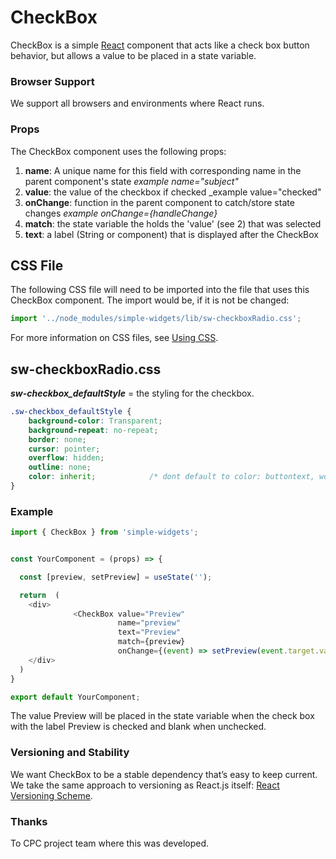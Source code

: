 # **CheckBox**

CheckBox is a simple [React] component that acts like a check box button behavior, but allows a value to be placed in a state variable.


### **Browser Support**

We support all browsers and environments where React runs.

### **Props**
The CheckBox component uses the following props:

1. **name**: A unique name for this field with corresponding name in the parent component's state
    _example name="subject"_
2. **value**: the value of the checkbox if checked
    _example value="checked"
3. **onChange**: function in the parent component to catch/store state changes
    _example onChange={handleChange}_
5. **match**: the state variable the holds the 'value' (see 2) that was selected
6. **text**: a label (String or component) that is displayed after the CheckBox

## CSS File

The following CSS file will need to be imported into the file that uses this CheckBox component.  The import would be, if it is not be changed:

```javascript
import '../node_modules/simple-widgets/lib/sw-checkboxRadio.css';
```

For more information on CSS files, see [Using CSS](./UsingCSS.md).


## sw-checkboxRadio.css

***sw-checkbox_defaultStyle*** = the styling for the checkbox.

```css
.sw-checkbox_defaultStyle {
    background-color: Transparent;
    background-repeat: no-repeat;
    border: none;
    cursor: pointer;
    overflow: hidden;
    outline: none;
    color: inherit;            /* dont default to color: buttontext, wont match the current theme */
}
```

### **Example**
```javascript
import { CheckBox } from 'simple-widgets';


const YourComponent = (props) => {

  const [preview, setPreview] = useState('');

  return  (
    <div>
              <CheckBox value="Preview"
                        name="preview"
                        text="Preview"
                        match={preview}
                        onChange={(event) => setPreview(event.target.value)} />
    </div>
  )
}

export default YourComponent;
```

The value Preview will be placed in the state variable when the check box with the label Preview is checked and blank when unchecked.


### **Versioning and Stability**

We want CheckBox to be a stable dependency that’s easy to keep current. We take the same approach to versioning as React.js itself: [React Versioning Scheme](https://facebook.github.io/react/blog/2016/02/19/new-versioning-scheme.html).

### **Thanks**

To CPC project team where this was developed.

[React]: https://facebook.github.io/react
[build-badge]: https://img.shields.io/travis/ReactTraining/react-router/master.svg?style=flat-square
[build]: https://travis-ci.org/ReactTraining/react-router

[npm-badge]: https://img.shields.io/npm/v/react-router.svg?style=flat-square
[npm]: https://www.npmjs.org/package/react-router

[codecov-badge]: https://img.shields.io/codecov/c/github/ReactTraining/react-router/master.svg?style=flat-square
[codecov]: https://codecov.io/gh/ReactTraining/react-router

[discord-badge]: https://img.shields.io/badge/Discord-join%20chat%20%E2%86%92-738bd7.svg?style=flat-square
[discord]: https://discord.gg/0ZcbPKXt5bYaNQ46
